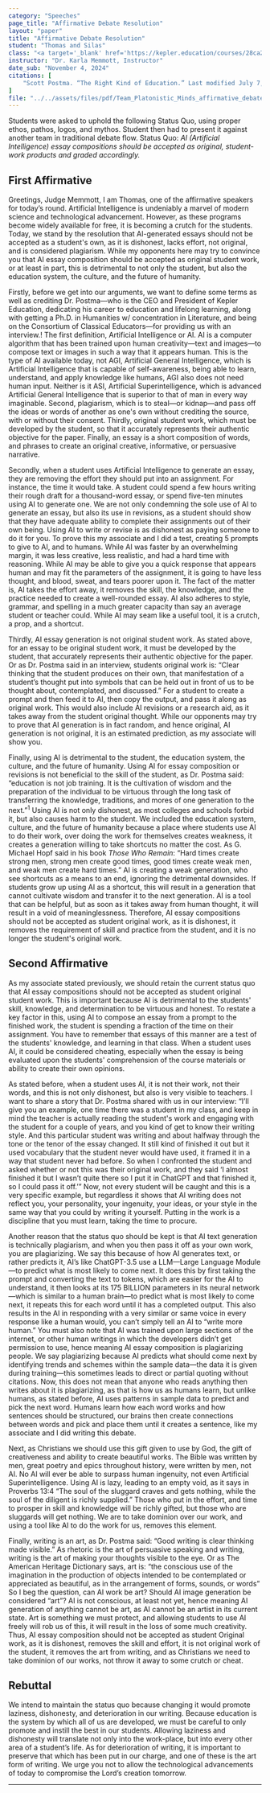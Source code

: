 ```yaml
---
category: "Speeches"
page_title: "Affirmative Debate Resolution"
layout: "paper"
title: "Affirmative Debate Resolution"
student: "Thomas and Silas"
class: "<a target='_blank' href='https://kepler.education/courses/28ca2a85-a1e4-489b-ad9b-e17592c84137'>Speech and Debate</a>, 1:30 pm EST"
instructor: "Dr. Karla Memmott, Instructor"
date_sub: "November 4, 2024"
citations: [
    "Scott Postma. “The Right Kind of Education.” Last modified July 7, 2021. <a href='https://scottpostma.net/2021/07/01/the-right-kind-of-education/' target='_blank'>https://scottpostma.net/2021/07/01/the-right-kind-of-education/</a>.",
]
file: "../../assets/files/pdf/Team_Platonistic_Minds_affirmative_debate_resolution.pdf"
---
```


<div id="notes">Students were asked to uphold the following Status Quo, using proper ethos, pathos, logos, and mythos. Student then had to present it against another team in traditional debate flow. Status Quo: <i>AI (Artificial Intelligence) essay compositions should be accepted as original, student-work products and graded accordingly.</i></div>

## First Affirmative

Greetings, Judge Memmott, I am Thomas, one of the affirmative speakers for today’s round. Artificial Intelligence is undeniably a marvel of modern science and technological advancement. However, as these programs become widely available for free, it is becoming a crutch for the students. Today, we stand by the resolution that AI-generated essays should not be accepted as a student's own, as it is dishonest, lacks effort, not original, and is considered plagiarism. While my opponents here may try to convince you that AI essay composition should be accepted as original student work, or at least in part, this is detrimental to not only the student, but also the education system, the culture, and the future of humanity.

Firstly, before we get into our arguments, we want to define some terms as well as crediting Dr. Postma—who is the CEO and President of Kepler Education, dedicating his career to education and lifelong learning, along with getting a Ph.D. in Humanities w/ concentration in Literature, and being on the Consortium of Classical Educators—for providing us with an interview.! The first definition, Artificial Intelligence or AI. AI is a computer algorithm that has been trained upon human creativity—text and images—to compose text or images in such a way that it appears human. This is the type of AI available today, not AGI, Artificial General Intelligence, which is Artificial Intelligence that is capable of self-awareness, being able to learn, understand, and apply knowledge like humans, AGI also does not need human input. Neither is it ASI, Artificial Superintelligence, which is advanced Artificial General Intelligence that is superior to that of man in every way imaginable. Second, plagiarism, which is to steal—or kidnap—and pass off the ideas or words of another as one's own without crediting the source, with or without their consent. Thirdly, original student work, which must be developed by the student, so that it accurately represents their authentic objective for the paper. Finally, an essay is a short composition of words, and phrases to create an original creative, informative, or persuasive narrative.

Secondly, when a student uses Artificial Intelligence to generate an essay, they are removing the effort they should put into an assignment. For instance, the time it would take. A student could spend a few hours writing their rough draft for a thousand-word essay, or spend five-ten minutes using AI to generate one. We are not only condemning the sole use of AI to generate an essay, but also its use in revisions, as a student should show that they have adequate ability to complete their assignments out of their own being. Using AI to write or revise is as dishonest as paying someone to do it for you. To prove this my associate and I did a test, creating 5 prompts to give to AI, and to humans. While AI was faster by an overwhelming margin, it was less creative, less realistic, and had a hard time with reasoning. While AI may be able to give you a quick response that appears human and may fit the parameters of the assignment, it is going to have less thought, and blood, sweat, and tears poorer upon it. The fact of the matter is, AI takes the effort away, it removes the skill, the knowledge, and the practice needed to create a well-rounded essay. AI also adheres to style, grammar, and spelling in a much greater capacity than say an average student or teacher could. While AI may seam like a useful tool, it is a crutch, a prop, and a shortcut.

Thirdly, AI essay generation is not original student work. As stated above, for an essay to be original student work, it must be developed by the student, that accurately represents their authentic objective for the paper. Or as Dr. Postma said in an interview, students original work is: “Clear thinking that the student produces on their own, that manifestation of a student’s thought put into symbols that can be held out in front of us to be thought about, contemplated, and discussed.” For a student to create a prompt and then feed it to AI, then copy the output, and pass it along as original work. This would also include AI revisions or a research aid, as it takes away from the student original thought. While our opponents may try to prove that AI generation is in fact random, and hence original, AI generation is not original, it is an estimated prediction, as my associate will show you.

Finally, using AI is detrimental to the student, the education system, the culture, and the future of humanity. Using AI for essay composition or revisions is not beneficial to the skill of the student, as Dr. Postma said: “education is not job training. It is the cultivation of wisdom and the preparation of the individual to be virtuous through the long task of transferring the knowledge, traditions, and mores of one generation to the next.”<sup>1</sup> Using AI is not only dishonest, as most colleges and schools forbid it, but also causes harm to the student. We included the education system, culture, and the future of humanity because a place where students use AI to do their work, over doing the work for themselves creates weakness, it creates a generation willing to take shortcuts no matter the cost. As G. Michael Hopf said in his book <i>Those Who Remain</i>: “Hard times create strong men, strong men create good times, good times create weak men, and weak men create hard times.” AI is creating a weak generation, who see shortcuts as a means to an end, ignoring the detrimental downsides. If students grow up using AI as a shortcut, this will result in a generation that cannot cultivate wisdom and transfer it to the next generation.  AI is a tool that can be helpful, but as soon as it takes away from human thought, it will result in a void of meaninglessness. Therefore, AI essay compositions should not be accepted as student original work, as it is dishonest, it removes the requirement of skill and practice from the student, and it is no longer the student's original work.

## Second Affirmative

As my associate stated previously, we should retain the current status quo that AI essay compositions should not be accepted as student original student work. This is important because AI is detrimental to the students' skill, knowledge, and determination to be virtuous and honest. To restate a key factor in this, using AI to compose an essay from a prompt to the finished work, the student is spending a fraction of the time on their assignment. You have to remember that essays of this manner are a test of the students' knowledge, and learning in that class. When a student uses AI, it could be considered cheating, especially when the essay is being evaluated upon the students' comprehension of the course materials or ability to create their own opinions. 

As stated before, when a student uses AI, it is not their work, not their words, and this is not only dishonest, but also is very visible to teachers. I want to share a story that Dr. Postma shared with us in our interview: “I’ll give you an example, one time there was a student in my class, and keep in mind the teacher is actually reading the student's work and engaging with the student for a couple of years, and you kind of get to know their writing style. And this particular student was writing and about halfway through the tone or the tenor of the essay changed. It still kind of finished it out but it used vocabulary that the student never would have used, it framed it in a way that student never had before. So when I confronted the student and asked whether or not this was their original work, and they said ‘I almost finished it but I wasn’t quite there so I put it in ChatGPT and that finished it, so I could pass it off.’” Now, not every student will be caught and this is a very specific example, but regardless it shows that AI writing does not reflect you, your personality, your ingenuity, your ideas, or your style in the same way that you could by writing it yourself. Putting in the work is a discipline that you must learn, taking the time to procure. 

Another reason that the status quo should be kept is that AI text generation is technically plagiarism, and when you then pass it off as your own work, you are plagiarizing. We say this because of how AI generates text, or rather predicts it, AI’s like ChatGPT-3.5 use a LLM—Large Language Module—to predict what is most likely to come next. It does this by first taking the prompt and converting the text to tokens, which are easier for the AI to understand, it then looks at its 175 BILLION parameters in its neural network—which is similar to a human brain—to predict what is most likely to come next, it repeats this for each word until it has a completed output. This also results in the AI in responding with a very similar or same voice in every response like a human would, you can’t simply tell an AI to “write more human.” You must also note that AI was trained upon large sections of the internet, or other human writings in which the developers didn’t get permission to use, hence meaning AI essay composition is plagiarizing people. We say plagiarizing because AI predicts what should come next by identifying trends and schemes within the sample data—the data it is given during training—this sometimes leads to direct or partial quoting without citations.  Now, this does not mean that anyone who reads anything then writes about it is plagiarizing, as that is how us as humans learn, but unlike humans, as stated before, AI uses patterns in sample data to predict and pick the next word. Humans learn how each word works and how sentences should be structured, our brains then create connections between words and pick and place them until it creates a sentence, like my associate and I did writing this debate. 

Next, as Christians we should use this gift given to use by God, the gift of creativeness and ability to create beautiful works. The Bible was written by men, great poetry and epics throughout history, were written by men, not AI. No AI will ever be able to surpass human ingenuity, not even Artificial Superintelligence. Using AI is lazy, leading to an empty void, as it says in Proverbs 13:4 “The soul of the sluggard craves and gets nothing, while the soul of the diligent is richly supplied.” Those who put in the effort, and time to prosper in skill and knowledge will be richly gifted, but those who are sluggards will get nothing. We are to take dominion over our work, and using a tool like AI to do the work for us, removes this element.

Finally, writing is an art, as Dr. Postma said: “Good writing is clear thinking made visible.” As rhetoric is the art of persuasive speaking and writing, writing is the art of making your thoughts visible to the eye. Or as The American Heritage Dictionary says, art is: “the conscious use of the imagination in the production of objects intended to be contemplated or appreciated as beautiful, as in the arrangement of forms, sounds, or words” So I beg the question, can AI work be art? Should AI image generation be considered “art”? AI is not conscious, at least not yet, hence meaning AI generation of anything cannot be art, as AI cannot be an artist in its current state. Art is something we must protect, and allowing students to use AI freely will rob us of this, it will result in the loss of some much creativity. Thus, AI essay composition should not be accepted as student Original work, as it is dishonest, removes the skill and effort, it is not original work of the student, it removes the art from writing, and as Christians we need to take dominion of our works, not throw it away to some crutch or cheat.

## Rebuttal
We intend to maintain the status quo because changing it would promote laziness, dishonesty, and deterioration in our writing. Because education is the system by which all of us are developed, we must be careful to only promote and instill the best in our students. Allowing laziness and dishonesty will translate not only into the work-place, but into every other area of a student’s life. As for deterioration of writing, it is important to preserve that which has been put in our charge, and one of these is the art form of writing. We urge you not to allow the technological advancements of today to compromise the Lord’s creation tomorrow.


---